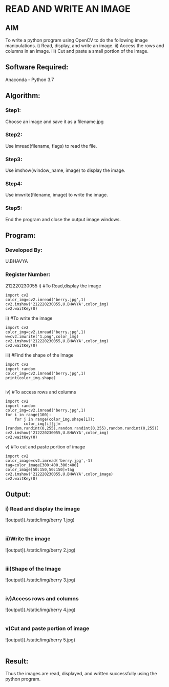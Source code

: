# READ AND WRITE AN IMAGE
## AIM
To write a python program using OpenCV to do the following image manipulations.
i) Read, display, and write an image.
ii) Access the rows and columns in an image.
iii) Cut and paste a small portion of the image.

## Software Required:
Anaconda - Python 3.7
## Algorithm:
### Step1:
Choose an image and save it as a filename.jpg
### Step2:
Use imread(filename, flags) to read the file.
### Step3:
Use imshow(window_name, image) to display the image.
### Step4:
Use imwrite(filename, image) to write the image.
### Step5:
End the program and close the output image windows.
## Program:
### Developed By:
U.BHAVYA
### Register Number: 
212220230055
i) #To Read,display the image
```
import cv2
color_img=cv2.imread('berry.jpg',1)
cv2.imshow('212220230055,U.BHAVYA',color_img)
cv2.waitKey(0)

```
ii) #To write the image
```
import cv2
color_img=cv2.imread('berry.jpg',1)
w=cv2.imwrite('1.png',color_img)
cv2.imshow('212220230055,U.BHAVYA',color_img)
cv2.waitKey(0) 

```
iii) #Find the shape of the Image
```
import cv2
import random
color_img=cv2.imread('berry.jpg',1)
print(color_img.shape)
  
```
iv) #To access rows and columns
```
import cv2
import random
color_img=cv2.imread('berry.jpg',1)
for i in range(100):
    for j in range(color_img.shape[1]):
        color_img[i][j]=[random.randint(0,255),random.randint(0,255),random.randint(0,255)]
cv2.imshow('212220230055,U.BHAVYA',color_img)
cv2.waitKey(0)

```
v) #To cut and paste portion of image
```
import cv2
color_image=cv2.imread('berry.jpg',-1)
tag=color_image[300:400,300:400]
color_image[50:150,50:150]=tag
cv2.imshow('212220230055,U.BHAVYA',color_image)
cv2.waitKey(0)

```

## Output:

### i) Read and display the image
![output](./static/img/berry 1.jpg)
<br>
<br>

### ii)Write the image
![output](./static/img/berry 2.jpg)
<br>
<br>

### iii)Shape of the Image
![output](./static/img/berry 3.jpg)
<br>
<br>

### iv)Access rows and columns
![output](./static/img/berry 4.jpg)
<br>
<br>

### v)Cut and paste portion of image
![output](./static/img/berry 5.jpg)
<br>
<br>

## Result:
Thus the images are read, displayed, and written successfully using the python program.


